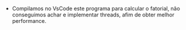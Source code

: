 - Compilamos no VsCode este programa para calcular o fatorial, não conseguimos achar e implementar threads, afim de obter melhor performance.
